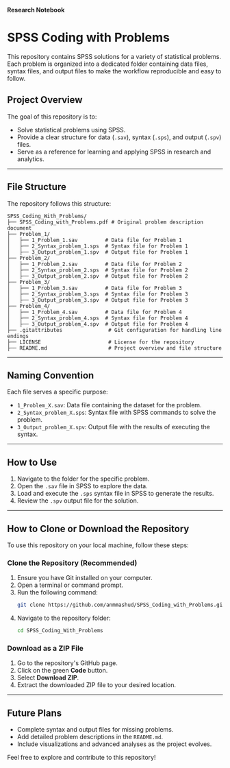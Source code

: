 <b align="center"> Research Notebook </b>

# SPSS Coding with Problems

This repository contains SPSS solutions for a variety of statistical problems. Each problem is organized into a dedicated folder containing data files, syntax files, and output files to make the workflow reproducible and easy to follow.

## Project Overview
The goal of this repository is to:
- Solve statistical problems using SPSS.
- Provide a clear structure for data (`.sav`), syntax (`.sps`), and output (`.spv`) files.
- Serve as a reference for learning and applying SPSS in research and analytics.

---

## File Structure
The repository follows this structure:

```plaintext
SPSS_Coding_With_Problems/
├── SPSS_Coding_with_Problems.pdf # Original problem description document
├── Problem_1/
│   ├── 1_Problem_1.sav         # Data file for Problem 1
│   ├── 2_Syntax_problem_1.sps  # Syntax file for Problem 1
│   ├── 3_Output_problem_1.spv  # Output file for Problem 1
├── Problem_2/
│   ├── 1_Problem_2.sav         # Data file for Problem 2
│   ├── 2_Syntax_problem_2.sps  # Syntax file for Problem 2
│   ├── 3_Output_problem_2.spv  # Output file for Problem 2
├── Problem_3/
│   ├── 1_Problem_3.sav         # Data file for Problem 3
│   ├── 2_Syntax_problem_3.sps  # Syntax file for Problem 3
│   ├── 3_Output_problem_3.spv  # Output file for Problem 3
├── Problem_4/
│   ├── 1_Problem_4.sav         # Data file for Problem 4
│   ├── 2_Syntax_problem_4.sps  # Syntax file for Problem 4
│   ├── 3_Output_problem_4.spv  # Output file for Problem 4
├── .gitattributes               # Git configuration for handling line endings
├── LICENSE                      # License for the repository
├── README.md                    # Project overview and file structure
```

---

## Naming Convention

Each file serves a specific purpose:
- `1_Problem_X.sav`: Data file containing the dataset for the problem.
- `2_Syntax_problem_X.sps`: Syntax file with SPSS commands to solve the problem.
- `3_Output_problem_X.spv`: Output file with the results of executing the syntax.

---

## How to Use
1. Navigate to the folder for the specific problem.
2. Open the `.sav` file in SPSS to explore the data.
3. Load and execute the `.sps` syntax file in SPSS to generate the results.
4. Review the `.spv` output file for the solution.

---

## How to Clone or Download the Repository

To use this repository on your local machine, follow these steps:

### Clone the Repository (Recommended)
1. Ensure you have Git installed on your computer.
2. Open a terminal or command prompt.
3. Run the following command:
   ```bash
   git clone https://github.com/anmmashud/SPSS_Coding_with_Problems.git
   ```
4. Navigate to the repository folder:
   ```bash
   cd SPSS_Coding_With_Problems
   ```

### Download as a ZIP File
1. Go to the repository's GitHub page.
2. Click on the green **Code** button.
3. Select **Download ZIP**.
4. Extract the downloaded ZIP file to your desired location.

---

## Future Plans
- Complete syntax and output files for missing problems.
- Add detailed problem descriptions in the `README.md`.
- Include visualizations and advanced analyses as the project evolves.

Feel free to explore and contribute to this repository!
